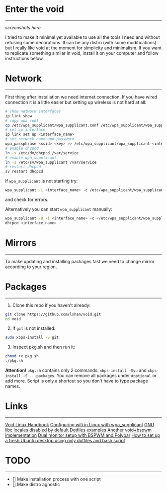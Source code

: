 # Enter the void 
___

*screenshots here*

I tried to make it minimal yet available to use all the tools I need and without refusing some decorations. It can be any distro (with some modifications) but I really like void at the moment for simplicity and minimalism. If you want to replicate something similar in void, install it on your computer and follow instructions below.

# Network 
___

First thing after installation we need internet connection. If you have wired connection it is a little easier but setting up wireless is not hard at all:

```sh
# show network interfaces
ip link show
# copy wpa conf 
cp /etc/wpa_supplicant/wpa_supplicant.conf /etc/wpa_supplicant/wpa_supplicant-<interface_name>.conf
# set up interface
ip link set up <interface_name>
# set network name and password
wpa_passphrase <ssid> <key> >> /etc/wpa_supplicant/wpa_supplicant-<interface_name>.conf
# enable dhcpcd 
ln -s /etc/dv/dhcpcd /var/service
# enable wpa_supplicant
ln -s /etc/sv/wpa_supplicant /var/service
# restart dhcpcd
sv restart dhcpcd
```

If `wpa_supplicant` is not starting try:
```sh
wpa_supplicant -i <interface_name> -c /etc/wpa_supplicant/wpa_supplicant-<interface_name>.conf
```
and check for errors.

Alternatively you can start `wpa_supplicant` manually:
```sh
wpa_supplicant -B -i <interface_name> -c </etc/wpa_supplicant/wpa_supplicant-<interface_name>.conf
dhcpcd <interface_name>
```

# Mirrors
___

To make updating and installing packages fast we need to change mirror according to your region. 

# Packages
___

1. Clone this repo if you haven't already:
 
```sh
git clone https://github.com/lxhan/void.git
cd void
```
2. If `git` is not installed:
```sh
sudo xbps-install -S git
```

3. Inspect pkg.sh and then run it:

```sh
chmod +x pkg.sh
./pkg.sh
```

**Attention!** `pkg.sh` contains only 2 commands: `xbps-install -Syu` and `xbps-install -S ...packages`. You can remove all packages under `#optional` or add more. Script is only a shortcut so you don't have to type package names.

# Links
___

[Void Linux Handbook](https://docs.voidlinux.org/print.html)
[Configuring wifi in Linux with wpa_supplicant](https://shapeshed.com/linux-wifi/)
[GNU libc locales disabled by default](https://voidlinux.org/news/2013/05/libc-locales-disabled.html)
[Dotfiles examples](https://github.com/jmdaly/dotfiles)
[Another void+bspwm implementation](https://github.com/Speyll/void-bspwm)
[Dual monitor setup with BSPWM and Polybar](https://protesilaos.com/codelog/multihead-bspwm-polybar/)
[How to set up a fresh Ubuntu desktop using only dotfiles and bash script](https://victoria.dev/blog/how-to-set-up-a-fresh-ubuntu-desktop-using-only-dotfiles-and-bash-scripts/)

# TODO
___

- [] Make installation process with one script
- [] Make distro agnostic
